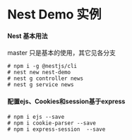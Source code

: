 # Nest Demo 实例


#### Nest 基本用法
master 只是基本的使用，其它见各分支
```
# npm i -g @nestjs/cli
# nest new nest-demo
# nest g controller news
# nest g service news
```

#### 配置ejs、Cookies和session基于express
```
# npm i ejs --save
# npm i cookie-parser --save
# npm i express-session  --save

```